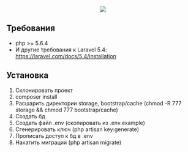<p align="center"><img src="https://laravel.com/assets/img/components/logo-laravel.svg"></p>

## Требования
- php >= 5.6.4
- И другие требования к Laravel 5.4: https://laravel.com/docs/5.4/installation

## Установка

1. Склонировать проект
2. composer install
3. Расшарить директории storage, bootstrap/cache (chmod -R 777 storage && chmod 777 bootstrap/cache)
4. Создать бд
5. Создать файл .env (скопировать из .env.example)
6. Сгенерировать ключ (php artisan key:generate)
7. Прописать доступ к бд в .env
8. Накатить миграции (php artisan migrate)

